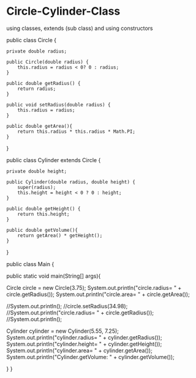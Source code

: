 # Circle-Cylinder-Class
using classes, extends (sub class) and using constructors

public class Circle {

    private double radius;

    public Circle(double radius) {
        this.radius = radius < 0? 0 : radius;
    }

    public double getRadius() {
        return radius;
    }

    public void setRadius(double radius) {
        this.radius = radius;
    }

    public double getArea(){
        return this.radius * this.radius * Math.PI;
    }

}

public class Cylinder extends Circle {

    private double height;

    public Cylinder(double radius, double height) {
        super(radius);
        this.height = height < 0 ? 0 : height;
    }

    public double getHeight() {
        return this.height;
    }

    public double getVolume(){
        return getArea() * getHeight();
    }
}

public class Main {

public static void main(String[] args){

Circle circle = new Circle(3.75);
System.out.println("circle.radius= " + circle.getRadius());
System.out.println("circle.area= " + circle.getArea());

//System.out.println();
//circle.setRadius(34.98);
//System.out.println("circle.radius= " + circle.getRadius());
//System.out.println();

Cylinder cylinder = new Cylinder(5.55, 7.25);
System.out.println("cylinder.radius= " + cylinder.getRadius());
System.out.println("cylinder.height= " + cylinder.getHeight());
System.out.println("cylinder.area= " + cylinder.getArea());
System.out.println("Cylinder.getVolume: " + cylinder.getVolume());

}
}
